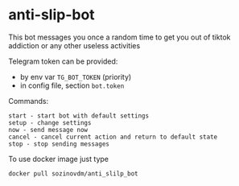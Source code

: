 # anti-slip-bot
This bot messages you once a random time to get you out of tiktok addiction or any other useless activities

Telegram token can be provided:
- by env var `TG_BOT_TOKEN` (priority)
- in config file, section `bot.token`

Commands:

```
start - start bot with default settings 
setup - change settings
now - send message now
cancel - cancel current action and return to default state
stop - stop sending messages
```

To use docker image just type

```
docker pull sozinovdm/anti_slilp_bot
```